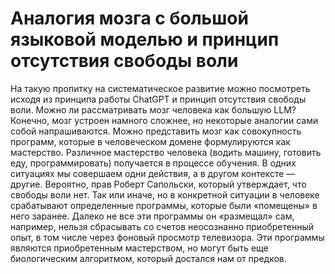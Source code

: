 # Аналогия мозга с большой языковой моделью и принцип отсутствия свободы воли

На такую пропитку на систематическое развитие можно посмотреть исходя из принципа работы ChatGPT и принцип отсутствия свободы воли. 
Можно ли рассматривать мозг человека как большую LLM? Конечно, мозг устроен намного сложнее, но некоторые аналогии сами собой напрашиваются.
Можно представить мозг как совокупность программ, которые в человеческом домене формулируются как мастерство. Различное мастерство человека (водить машину, готовить еду, программировать) получается в процессе обучения. В одних ситуациях мы совершаем одни действия, а в другом контексте — другие.
Вероятно, прав Роберт Сапольски, который утверждает, что свободы воли нет. Так или иначе, но в конкретной ситуации в человеке срабатывают определенные программы, которые были «помещены» в него заранее. Далеко не все эти программы он «размещал» сам, например, нельзя сбрасывать со счетов неосознанно приобретенный опыт, в том числе через фоновый просмотр телевизора. Эти программы являются приобретенным мастерством, но могут быть еще биологическим алгоритмом, который достался нам от предков.
